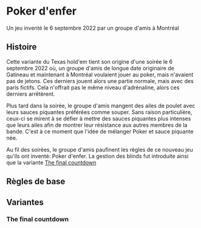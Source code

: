 # Poker d'enfer

Un jeu inventé le 6 septembre 2022 par un groupe d'amis à Montréal

## Histoire

Cette variante du Texas hold'em tient son origine d'une soirée le 6 septembre 2022 où, un groupe d'amis de longue date originaire de Gatineau et maintenant à Montréal voulaient jouer au poker, mais n'avaient pas de jetons. Ces derniers jouent alors une partie normale, mais avec des paris fictifs. Cela n'offrait pas le même niveau d'adrénaline, alors ces derniers arrêtèrent.

Plus tard dans la soirée, le groupe d'amis mangent des ailes de poulet avec leurs sauces piquantes préférées comme souper. Sans raison particulière, ceux-ci se mirent à se défier à mettre des sauces piquantes plus intenses que leurs ailes afin de montrer leur résistance aux autres membres de la bande. C'est à ce moment que l'idée de mélanger Poker et sauce piquante née.

Au fil des soirées, le groupe d'amis paufinent les règles de ce nouveau jeu qu'ils ont inventé: Poker d'enfer. La gestion des blinds fut introduite ainsi que la variante [The final countdown](#the-final-countdown)

## Règles de base

## Variantes

### The final countdown

